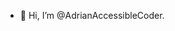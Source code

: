 - 👋 Hi, I’m @AdrianAccessibleCoder.


<!---
AdrianAccessibleCoder/AdrianAccessibleCoder is a ✨ special ✨ repository because its `README.md` (this file) appears on your GitHub profile.
You can click the Preview link to take a look at your changes.
--->

